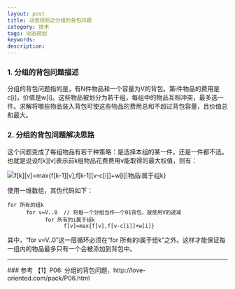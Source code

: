 ```yaml
---
layout: post
title: 动态规划之分组的背包问题
category: 技术
tags: 动态规划
keywords:
description:
---
```


### 1. 分组的背包问题描述

分组的背包问题指的是，有N件物品和一个容量为V的背包。第i件物品的费用是c[i]，价值是w[i]。这些物品被划分为若干组，每组中的物品互相冲突，最多选一件。求解将哪些物品装入背包可使这些物品的费用总和不超过背包容量，且价值总和最大。

### 2. 分组的背包问题解决思路

这个问题变成了每组物品有若干种策略：是选择本组的某一件，还是一件都不选。也就是说设f[k][v]表示前k组物品花费费用v能取得的最大权值，则有：

<img src="http://latex.codecogs.com/gif.latex?f[k][v]=max{f[k-1][v],f[k-1][v-c[i]]+w[i]|物品i属于组k})" title="f[k][v]=max{f[k-1][v],f[k-1][v-c[i]]+w[i]|物品i属于组k}" /> 

使用一维数组，其伪代码如下：

```
for 所有的组k
      for v=V..0  // 将每一个分组当作一个01背包，故使用V的递减
            for 所有的i属于组k
                  f[v]=max{f[v],f[v-c[i]]+w[i]}
```

其中，“for v=V..0”这一层循环必须在“for 所有的i属于组k”之外。这样才能保证每一组内的物品最多只有一个会被添加到背包中。

<hr>
### 参考
【1】P06: 分组的背包问题，http://love-oriented.com/pack/P06.html
